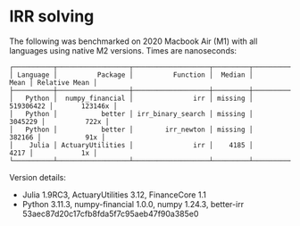 # IRR solving

The following was benchmarked on 2020 Macbook Air (M1) with all languages using native M2 versions. Times are nanoseconds:

```
┌──────────┬──────────────────┬───────────────────┬─────────┬─────────────┬───────────────┐
│ Language │          Package │          Function │  Median │        Mean │ Relative Mean │
├──────────┼──────────────────┼───────────────────┼─────────┼─────────────┼───────────────┤
│   Python │  numpy_financial │               irr │ missing │   519306422 │       123146x │
│   Python │           better │ irr_binary_search │ missing │     3045229 │          722x │
│   Python │           better │        irr_newton │ missing │      382166 │           91x │
│    Julia │ ActuaryUtilities │               irr │    4185 │        4217 │            1x │
└──────────┴──────────────────┴───────────────────┴─────────┴─────────────┴───────────────┘
```

Version details:

- Julia 1.9RC3, ActuaryUtilities 3.12, FinanceCore 1.1
- Python 3.11.3, numpy-financial 1.0.0, numpy 1.24.3, better-irr 53aec87d20c17cfb8fda5f7c95aeb47f90a385e0